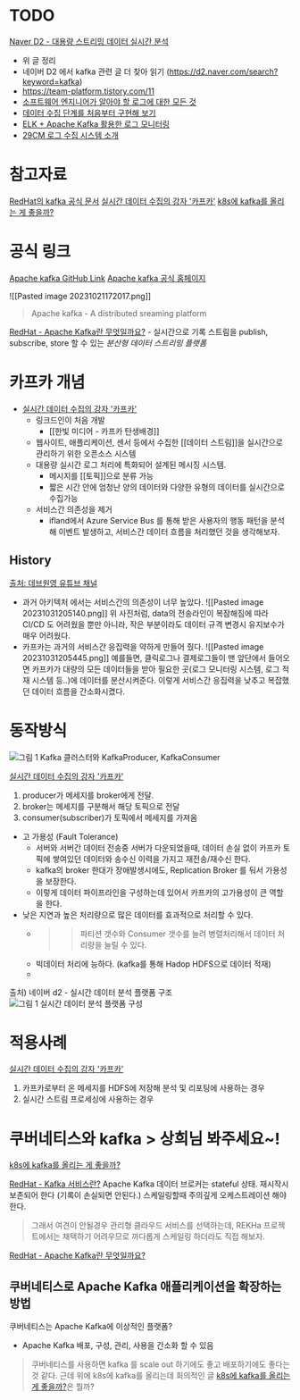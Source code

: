 # TODO
[Naver D2 - 대용량 스트리밍 데이터 실시간 분석](https://d2.naver.com/helloworld/7731491)
- 위 글 정리
- 네이버 D2 에서 kafka 관련 글 더 찾아 읽기 (https://d2.naver.com/search?keyword=kafka)
- https://team-platform.tistory.com/11
- [소프트웨어 엔지니어가 알아야 할 로그에 대한 모든 것](https://medium.com/rate-labs/%EC%86%8C%ED%94%84%ED%8A%B8%EC%9B%A8%EC%96%B4-%EC%97%94%EC%A7%80%EB%8B%88%EC%96%B4%EA%B0%80-%EC%95%8C%EC%95%84%EC%95%BC-%ED%95%A0-%EB%A1%9C%EA%B7%B8%EC%97%90-%EB%8C%80%ED%95%9C-%EB%AA%A8%EB%93%A0-%EA%B2%83-11513af8b998)
- [데이터 수집 단계를 처음부터 구현해 보기](https://gonigoni.kr/posts/collecting-data-from-scratch/)
- [ELK + Apache Kafka 활용한 로그 모니터링](https://codezip.tistory.com/677)
- [29CM 로그 수집 시스템 소개](https://medium.com/29cm/29cm-%EB%A1%9C%EA%B7%B8-%EC%88%98%EC%A7%91-%EC%8B%9C%EC%8A%A4%ED%85%9C-%EC%86%8C%EA%B0%9C-e7955d7deec6)



# 참고자료
[RedHat의 kafka 공식 문서](https://www.redhat.com/ko/topics/integration/what-is-apache-kafka)
[실시간 데이터 수집의 강자 '카프카'](https://brunch.co.kr/@devapril/9)
[k8s에 kafka를 올리는 게 좋을까?](https://sencia.tistory.com/3)

# 공식 링크
[Apache kafka GitHub Link](https://github.com/apache/kafka)
[Apache kafka 공식 홈페이지](https://kafka.apache.org/)



![[Pasted image 20231021172017.png]]


> Apache kafka - A distributed sreaming platform

[RedHat - Apache Kafka란 무엇일까요?](https://www.redhat.com/ko/topics/integration/what-is-apache-kafka)
	- 실시간으로 기록 스트림을 publish, subscribe, store 할 수 있는 *분산형 데이터 스트리밍 플랫폼*
# 카프카 개념
- [실시간 데이터 수집의 강자 '카프카'](https://brunch.co.kr/@devapril/9)
	- 링크드인이 처음 개발
		- [[한빛 미디어 - 카프카 탄생배경]]
	- 웹사이트, 애플리케이션, 센서 등에서 수집한 [[데이터 스트림]]을 실시간으로 관리하기 위한 오픈소스 시스템
	- 대용량 실시간 로그 처리에 특화되어 설계된 메시징 시스템.
		- 메시지를 [[토픽]]으로 분류 가능 
		- 짧은 시간 안에 엄청난 양의 데이터와 다양한 유형의 데이터를 실시간으로 수집가능
	- 서비스간 의존성을 제거
		- ifland에서 Azure Service Bus 를 통해 받은 사용자의 행동 패턴을 분석해 이벤트 발생하고, 서비스간 데이터 흐름을 처리했던 것을 생각해보자.
## History
[출처: 데브원영 유튜브 채널](https://www.youtube.com/watch?v=waw0XXNX-uQ&list=PL3Re5Ri5rZmkY46j6WcJXQYRlDRZSUQ1j)
- 과거 아키텍처 에서는 서비스간의 의존성이 너무 높았다.
  ![[Pasted image 20231031205140.png]]
위 사진처럼, data의 전송라인이 복잠해짐에 따라 CI/CD 도 어려웠을 뿐만 아니라, 작은 부분이라도 데이터 규격 변경시 유지보수가 매우 어려웠다.
- 카프카는 과거의 서비스간 응집력을 약하게 만들어 줬다.
  ![[Pasted image 20231031205445.png]]
예를들면, 클릭로그나 결제로그들이 맨 앞단에서 들어오면 카프카가 대량의 모든 데이터들을 받아 필요한 곳(로그 모니터링 시스템, 로그 적재 시스템 등..)에 데이터를 분산시켜준다. 이렇게 서비스간 응집력을 낮추고 복잡했던 데이터 흐름을 간소화시켰다.


# 동작방식

![그림 1 Kafka 클러스터와 KafkaProducer, KafkaConsumer](https://d2.naver.com/content/images/2022/01/KafkaClientInternalsNetworkClient-01.png)

[실시간 데이터 수집의 강자 '카프카'](https://brunch.co.kr/@devapril/9)
1. producer가 메세지를 broker에게 전달. 
2. broker는 메세지를 구분해서 해당 토픽으로 전달
3. consumer(subscriber)가 토픽에서 메세지를 가져옴

- 고 가용성 (Fault Tolerance)
	- 서버와 서버간 데이터 전송중 서버가 다운되었을때, 데이터 손실 없이 카프카 토픽에 쌓여있던 데이터와 송수신 이력을 가지고 재전송/재수신 한다.
	- kafka의 broker 한대가 장애발생시에도, Replication Broker 를 둬서 가용성을 보장한다.
	- 이렇게 데이터 파이프라인을 구성하는데 있어서 카프카의 고가용성이 큰 역할을 한다.
- 낮은 지연과  높은 처리량으로 많은 데이터를 효과적으로 처리할 수 있다.
	- >> 파티션 갯수와 Consumer 갯수를 늘려 병렬처리해서 데이터 처리량을 늘릴 수 있다.
	- 빅데이터 처리에 능하다. (kafka를 통해 Hadop HDFS으로 데이터 적재)
	- 

출처) 네이버 d2 - 실시간 데이터 분석 플랫폼 구조![그림 1 실시간 데이터 분석 플랫폼 구성](https://d2.naver.com/content/images/2016/04/helloworld_1525-01.png)


# 적용사례
[실시간 데이터 수집의 강자 '카프카'](https://brunch.co.kr/@devapril/9)
1. 카프카로부터 온 메세지를 HDFS에 저장해 분석 및 리포팅에 사용하는 경우
2. 실시간 스트림 프로세싱에 사용하는 경우

# 쿠버네티스와 kafka > 상희님 봐주세요~!
[k8s에 kafka를 올리는 게 좋을까?](https://sencia.tistory.com/3)

[RedHat - Kafka 서비스란?](https://www.redhat.com/ko/topics/integration/what-is-a-kafka-service)
Apache Kafka 데이터 브로커는 stateful 상태. 재시작시 보존되어 한다 (기록이 손실되면 안된다.)
스케일링할때 주의깊게 오케스트레이션 해야한다. 
>그래서 여견이 안될경우 관리형 클라우드 서비스를 선택하는데, REKHa 프로젝트에서는 채택하기 어려우므로 까다롭게 스케일링 하더라도 직접 해보자.

[RedHat - Apache Kafka란 무엇일까요?](https://www.redhat.com/ko/topics/integration/what-is-apache-kafka)
## 쿠버네티스로 Apache Kafka 애플리케이션을 확장하는 방법
쿠버네티스는 Apache Kafka에 이상적인 플랫폼?
- Apache Kafka 배포, 구성, 관리, 사용을 간소화 할 수 있음
> 쿠버네티스를 사용하면 kafka 를 scale out 하기에도 좋고 배포하기에도 좋다는 것 같다. 근데 위에 k8s에 kafka를 올리는데 회의적인 글 [k8s에 kafka를 올리는 게 좋을까?](https://sencia.tistory.com/3)은 뭘까?




